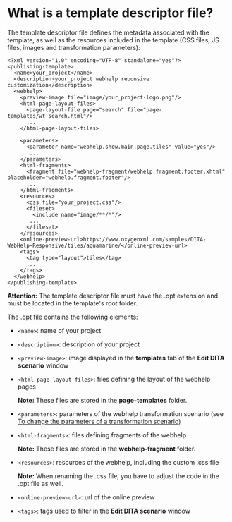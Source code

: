 # What is a template descriptor file?

The template descriptor file defines the metadata associated with the template, as well as the resources included in the template \(CSS files, JS files, images and transformation parameters\):

```
<?xml version="1.0" encoding="UTF-8" standalone="yes"?>
<publishing-template>
  <name>your_project</name>
  <description>your_project webhelp reponsive customization</description>
  <webhelp>
    <preview-image file="image/your_project-logo.png"/>
    <html-page-layout-files>
      <page-layout-file page="search" file="page-templates/wt_search.html"/>
      ...
    </html-page-layout-files>

    <parameters>
      <parameter name="webhelp.show.main.page.tiles" value="yes"/>
      ....
    </parameters>
    <html-fragments>
      <fragment file="webhelp-fragment/webhelp.fragment.footer.xhtml" placeholder="webhelp.fragment.footer"/>
      ...
    </html-fragments>
    <resources>
      <css file="your_project.css"/>
      <fileset>
        <include name="image/**/*"/>
       ...
      </fileset>
    </resources>
    <online-preview-url>https://www.oxygenxml.com/samples/DITA-WebHelp-Responsive/tiles/aquamarine/</online-preview-url>
    <tags>
      <tag type="layout">tiles</tag>
      ...
    </tags>
  </webhelp>
</publishing-template>

```

**Attention:** The template descriptor file must have the .opt extension and must be located in the template's root folder.

The .opt file contains the following elements:

-   `<name>`: name of your project
-   `<description>`: description of your project
-   `<preview-image>`: image displayed in the **templates** tab of the **Edit DITA scenario** window
-   `<html-page-layout-files>`: files defining the layout of the webhelp pages

    **Note:** These files are stored in the **page-templates** folder.

-   `<parameters>`: parameters of the webhelp transformation scenario \(see [To change the parameters of a transformation scenario](ta_change_parameters_webhelp_transformation.md)\)
-   `<html-fragments>`: files defining fragments of the webhelp

    **Note:** These files are stored in the **webhelp-fragment** folder.

-   `<resources>`: resources of the webhelp, including the custom .css file

    **Note:** When renaming the .css file, you have to adjust the code in the .opt file as well.

-   `<online-preview-url>`: url of the online preview
-   `<tags>`: tags used to filter in the **Edit DITA scenario** window


